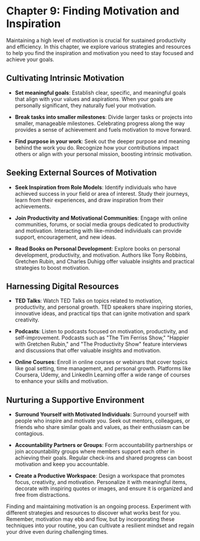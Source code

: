 Chapter 9: Finding Motivation and Inspiration
=============================================

Maintaining a high level of motivation is crucial for sustained productivity and efficiency. In this chapter, we explore various strategies and resources to help you find the inspiration and motivation you need to stay focused and achieve your goals.

Cultivating Intrinsic Motivation
--------------------------------

* **Set meaningful goals**: Establish clear, specific, and meaningful goals that align with your values and aspirations. When your goals are personally significant, they naturally fuel your motivation.

* **Break tasks into smaller milestones**: Divide larger tasks or projects into smaller, manageable milestones. Celebrating progress along the way provides a sense of achievement and fuels motivation to move forward.

* **Find purpose in your work**: Seek out the deeper purpose and meaning behind the work you do. Recognize how your contributions impact others or align with your personal mission, boosting intrinsic motivation.

Seeking External Sources of Motivation
--------------------------------------

* **Seek Inspiration from Role Models**: Identify individuals who have achieved success in your field or area of interest. Study their journeys, learn from their experiences, and draw inspiration from their achievements.

* **Join Productivity and Motivational Communities**: Engage with online communities, forums, or social media groups dedicated to productivity and motivation. Interacting with like-minded individuals can provide support, encouragement, and new ideas.

* **Read Books on Personal Development**: Explore books on personal development, productivity, and motivation. Authors like Tony Robbins, Gretchen Rubin, and Charles Duhigg offer valuable insights and practical strategies to boost motivation.

Harnessing Digital Resources
----------------------------

* **TED Talks**: Watch TED Talks on topics related to motivation, productivity, and personal growth. TED speakers share inspiring stories, innovative ideas, and practical tips that can ignite motivation and spark creativity.

* **Podcasts**: Listen to podcasts focused on motivation, productivity, and self-improvement. Podcasts such as "The Tim Ferriss Show," "Happier with Gretchen Rubin," and "The Productivity Show" feature interviews and discussions that offer valuable insights and motivation.

* **Online Courses**: Enroll in online courses or webinars that cover topics like goal setting, time management, and personal growth. Platforms like Coursera, Udemy, and LinkedIn Learning offer a wide range of courses to enhance your skills and motivation.

Nurturing a Supportive Environment
----------------------------------

* **Surround Yourself with Motivated Individuals**: Surround yourself with people who inspire and motivate you. Seek out mentors, colleagues, or friends who share similar goals and values, as their enthusiasm can be contagious.

* **Accountability Partners or Groups**: Form accountability partnerships or join accountability groups where members support each other in achieving their goals. Regular check-ins and shared progress can boost motivation and keep you accountable.

* **Create a Productive Workspace**: Design a workspace that promotes focus, creativity, and motivation. Personalize it with meaningful items, decorate with inspiring quotes or images, and ensure it is organized and free from distractions.

Finding and maintaining motivation is an ongoing process. Experiment with different strategies and resources to discover what works best for you. Remember, motivation may ebb and flow, but by incorporating these techniques into your routine, you can cultivate a resilient mindset and regain your drive even during challenging times.

